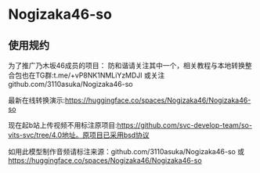 # Nogizaka46-so

## 使用规约

为了推广乃木坂46成员的项目：
防和谐请关注其中一个，相关教程与本地转换整合包也在TG群:t.me/+vP8NK1NMLiYzMDJl 或关注github.com/3110asuka/Nogizaka46-so

最新在线转换演示:https://huggingface.co/spaces/Nogizaka46/Nogizaka46-so

现在起b站上传视频不用标注原项目:https://github.com/svc-develop-team/so-vits-svc/tree/4.0地址。原项目已采用bsd协议

如用此模型制作音频请标注来源：github.com/3110asuka/Nogizaka46-so 或 https://huggingface.co/spaces/Nogizaka46/Nogizaka46-so

